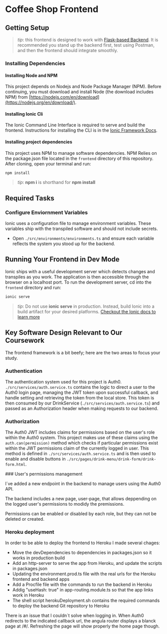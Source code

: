 # Coffee Shop Frontend

## Getting Setup

> _tip_: this frontend is designed to work with [Flask-based Backend](../backend). It is recommended you stand up the backend first, test using Postman, and then the frontend should integrate smoothly.

### Installing Dependencies

#### Installing Node and NPM

This project depends on Nodejs and Node Package Manager (NPM). Before continuing, you must download and install Node (the download includes NPM) from [https://nodejs.com/en/download](https://nodejs.org/en/download/).

#### Installing Ionic Cli

The Ionic Command Line Interface is required to serve and build the frontend. Instructions for installing the CLI  is in the [Ionic Framework Docs](https://ionicframework.com/docs/installation/cli).

#### Installing project dependencies

This project uses NPM to manage software dependencies. NPM Relies on the package.json file located in the `frontend` directory of this repository. After cloning, open your terminal and run:

```bash
npm install
```

>_tip_: **npm i** is shorthand for **npm install**

## Required Tasks

### Configure Enviornment Variables

Ionic uses a configuration file to manage environment variables. These variables ship with the transpiled software and should not include secrets.

- Open `./src/environments/environments.ts` and ensure each variable reflects the system you stood up for the backend.

## Running Your Frontend in Dev Mode

Ionic ships with a useful development server which detects changes and transpiles as you work. The application is then accessible through the browser on a localhost port. To run the development server, cd into the `frontend` directory and run:

```bash
ionic serve
```

>_tip_: Do not use **ionic serve**  in production. Instead, build Ionic into a build artifact for your desired platforms.
[Checkout the Ionic docs to learn more](https://ionicframework.com/docs/cli/commands/build)

## Key Software Design Relevant to Our Coursework

The frontend framework is a bit beefy; here are the two areas to focus your study.

### Authentication

The authentication system used for this project is Auth0. `./src/services/auth.service.ts` contains the logic to direct a user to the Auth0 login page, managing the JWT token upon successful callback, and handle setting and retrieving the token from the local store. This token is then consumed by our DrinkService (`./src/services/auth.service.ts`) and passed as an Authorization header when making requests to our backend.

### Authorization

The Auth0 JWT includes claims for permissions based on the user's role within the Auth0 system. This project makes use of these claims using the `auth.can(permission)` method which checks if particular permissions exist within the JWT permissions claim of the currently logged in user. This method is defined in  `./src/services/auth.service.ts` and is then used to enable and disable buttons in `./src/pages/drink-menu/drink-form/drink-form.html`.

### User's permissions management

I´ve added a new endpoint in the backend to manage users using the Auth0 API.

The backend includes a new page, user-page, that allows deppending on the logged user's permissions to modidy the premissions.

Permissions can be enabled or disabled by each role, but they can not be deleted or created.

### Heroku deployment

In order to be able to deploy the frontend to Heroku I made several chages:
* Move the devDependencies to dependencies in packages.json so it works in production build
* Add an http-server to serve the app from Heroku, and update the scripts in packages.json
* Updating the environment.prod.ts file with the real urls for the Heroku frontend and backend apps
* Add a Procfile file with the commands to run the backend in Heroku
* Addig "useHash: true" in app-routing.module.ts so that the app links work in Heroku
* The shell script herokuDeployment.sh contains the required commands to deploy the backend Git repository to Heroku

There is an issue that I couldn´t solve when logging in. When Auth0 redirects to the indicated callback url, the angula router displays a blanck page at /#/. Refreshing the page will show properly the home page though.

